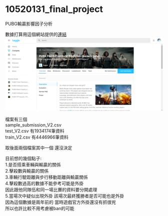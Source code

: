 # 10520131_final_project
 PUBG輸贏影響因子分析  

數據打算用這個網站提供的[連結](https://www.kaggle.com/c/pubg-finish-placement-prediction/overview "https://www.kaggle.com/c/pubg-finish-placement-prediction/overview")  
![GITHUB](資料源網站截圖.png)  

檔案有三個  
sample_submission_V2.csv  
test_V2.csv 有1934174筆資料  
train_V2.csv 有4446966筆資料  

取後面兩個檔案其中一個 還沒決定  


目前想的幾個點子:  
1.是否搭乘車輛與輸贏的關係  
2.擊殺數與輸贏的關係  
3.車輛行駛距離與步行移動距離與輸贏關係  
4.擊殺數過高的數據不能參考可能是外掛  
    因此跟他同隊伍和同一場比賽的資料要分開處理  
5.當場次中疑似出現外掛 該場次最終獲勝者是否可能也是外掛  
   因為這個數據是兩年前的 當時遊戲官方外掛還沒有抓很兇  
   所以也許比較不用考慮被ban的可能  